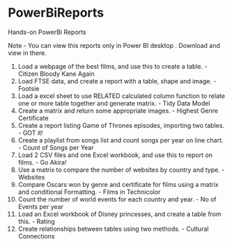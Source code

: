 # PowerBiReports
Hands-on PowerBi Reports

Note - You can view this reports only in Power BI desktop . Download and view in there.

1) Load a webpage of the best films, and use this to create a table. - Citizen Bloody Kane Again
2) Load FTSE data, and create a report with a table, shape and image. - Footsie
3) Load a excel sheet to use RELATED calculated column function to relate one or more table together and generate matrix. - Tidy Data Model
4) Create a matrix and return some appropriate images. - Highest Genre Certificate
5) Create a report listing Game of Thrones episodes, importing two tables. - GOT it!
6) Create a playlist from songs list and count songs per year on line chart. - Count of Songs per Year
7) Load 2 CSV files and one Excel workbook, and use this to report on films. - Go Akira!
8) Use a matrix to compare the number of websites by country and type. - Websites
9) Compare Oscars won by genre and certificate for films using a matrix and conditional Formatting. - Films in Technicolor
10) Count the number of world events for each country and year. - No of Events per year
11) Load an Excel workbook of Disney princesses, and create a table from this. - Rating
12) Create relationships between tables using two methods. - Cultural Connections
